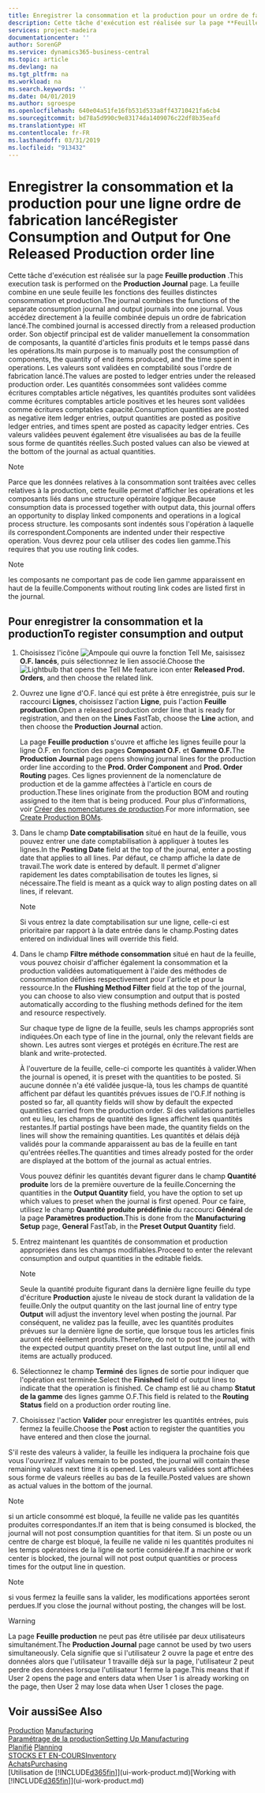 ```yaml
---
title: Enregistrer la consommation et la production pour un ordre de fabrication | Microsoft Docs
description: Cette tâche d'exécution est réalisée sur la page **Feuille production** . La feuille combine en une seule feuille les fonctions des feuilles distinctes consommation et production. Vous accédez directement à la feuille combinée depuis un ordre de fabrication lancé. Son objectif principal est de valider manuellement la consommation de composants, la quantité d'articles finis produits et le temps passé dans les opérations.
services: project-madeira
documentationcenter: ''
author: SorenGP
ms.service: dynamics365-business-central
ms.topic: article
ms.devlang: na
ms.tgt_pltfrm: na
ms.workload: na
ms.search.keywords: ''
ms.date: 04/01/2019
ms.author: sgroespe
ms.openlocfilehash: 640e04a51fe16fb531d533a8ff43710421fa6cb4
ms.sourcegitcommit: bd78a5d990c9e83174da1409076c22df8b35eafd
ms.translationtype: HT
ms.contentlocale: fr-FR
ms.lasthandoff: 03/31/2019
ms.locfileid: "913432"
---
```

# <a name="register-consumption-and-output-for-one-released-production-order-line"></a><span data-ttu-id="e86e7-106">Enregistrer la consommation et la production pour une ligne ordre de fabrication lancé</span><span class="sxs-lookup"><span data-stu-id="e86e7-106">Register Consumption and Output for One Released Production order line</span></span>
<span data-ttu-id="e86e7-107">Cette tâche d'exécution est réalisée sur la page **Feuille production** .</span><span class="sxs-lookup"><span data-stu-id="e86e7-107">This execution task is performed on the **Production Journal** page.</span></span> <span data-ttu-id="e86e7-108">La feuille combine en une seule feuille les fonctions des feuilles distinctes consommation et production.</span><span class="sxs-lookup"><span data-stu-id="e86e7-108">The journal combines the functions of the separate consumption journal and output journals into one journal.</span></span> <span data-ttu-id="e86e7-109">Vous accédez directement à la feuille combinée depuis un ordre de fabrication lancé.</span><span class="sxs-lookup"><span data-stu-id="e86e7-109">The combined journal is accessed directly from a released production order.</span></span> <span data-ttu-id="e86e7-110">Son objectif principal est de valider manuellement la consommation de composants, la quantité d'articles finis produits et le temps passé dans les opérations.</span><span class="sxs-lookup"><span data-stu-id="e86e7-110">Its main purpose is to manually post the consumption of components, the quantity of end items produced, and the time spent in operations.</span></span> <span data-ttu-id="e86e7-111">Les valeurs sont validées en comptabilité sous l'ordre de fabrication lancé.</span><span class="sxs-lookup"><span data-stu-id="e86e7-111">The values are posted to ledger entries under the released production order.</span></span> <span data-ttu-id="e86e7-112">Les quantités consommées sont validées comme écritures comptables article négatives, les quantités produites sont validées comme écritures comptables article positives et les heures sont validées comme écritures comptables capacité.</span><span class="sxs-lookup"><span data-stu-id="e86e7-112">Consumption quantities are posted as negative item ledger entries, output quantities are posted as positive ledger entries, and times spent are posted as capacity ledger entries.</span></span> <span data-ttu-id="e86e7-113">Ces valeurs validées peuvent également être visualisées au bas de la feuille sous forme de quantités réelles.</span><span class="sxs-lookup"><span data-stu-id="e86e7-113">Such posted values can also be viewed at the bottom of the journal as actual quantities.</span></span>  

> [!NOTE]  
>  <span data-ttu-id="e86e7-114">Parce que les données relatives à la consommation sont traitées avec celles relatives à la production, cette feuille permet d'afficher les opérations et les composants liés dans une structure opératoire logique.</span><span class="sxs-lookup"><span data-stu-id="e86e7-114">Because consumption data is processed together with output data, this journal offers an opportunity to display linked components and operations in a logical process structure.</span></span> <span data-ttu-id="e86e7-115">les composants sont indentés sous l'opération à laquelle ils correspondent.</span><span class="sxs-lookup"><span data-stu-id="e86e7-115">Components are indented under their respective operation.</span></span> <span data-ttu-id="e86e7-116">Vous devrez pour cela utiliser des codes lien gamme.</span><span class="sxs-lookup"><span data-stu-id="e86e7-116">This requires that you use routing link codes.</span></span>  

> [!NOTE]  
>  <span data-ttu-id="e86e7-117">les composants ne comportant pas de code lien gamme apparaissent en haut de la feuille.</span><span class="sxs-lookup"><span data-stu-id="e86e7-117">Components without routing link codes are listed first in the journal.</span></span>  

## <a name="to-register-consumption-and-output"></a><span data-ttu-id="e86e7-118">Pour enregistrer la consommation et la production</span><span class="sxs-lookup"><span data-stu-id="e86e7-118">To register consumption and output</span></span>  
1.  <span data-ttu-id="e86e7-119">Choisissez l'icône ![Ampoule qui ouvre la fonction Tell Me](media/ui-search/search_small.png "Dites-moi ce que vous voulez faire"), saisissez **O.F. lancés**, puis sélectionnez le lien associé.</span><span class="sxs-lookup"><span data-stu-id="e86e7-119">Choose the ![Lightbulb that opens the Tell Me feature](media/ui-search/search_small.png "Tell me what you want to do") icon enter **Released Prod. Orders**, and then choose the related link.</span></span>  
2.  <span data-ttu-id="e86e7-120">Ouvrez une ligne d'O.F. lancé qui est prête à être enregistrée, puis sur le raccourci **Lignes**, choisissez l'action **Ligne**, puis l'action **Feuille production**.</span><span class="sxs-lookup"><span data-stu-id="e86e7-120">Open a released production order line that is ready for registration, and then on the **Lines** FastTab, choose the **Line** action, and then choose the **Production Journal** action.</span></span>  

    <span data-ttu-id="e86e7-121">La page **Feuille production** s'ouvre et affiche les lignes feuille pour la ligne O.F. en fonction des pages **Composant O.F.** et **Gamme O.F.**</span><span class="sxs-lookup"><span data-stu-id="e86e7-121">The **Production Journal** page opens showing journal lines for the production order line according to the **Prod. Order Component** and **Prod. Order Routing** pages.</span></span> <span data-ttu-id="e86e7-122">Ces lignes proviennent de la nomenclature de production et de la gamme affectées à l'article en cours de production.</span><span class="sxs-lookup"><span data-stu-id="e86e7-122">These lines originate from the production BOM and routing assigned to the item that is being produced.</span></span> <span data-ttu-id="e86e7-123">Pour plus d'informations, voir [Créer des nomenclatures de production](production-how-to-create-routings.md).</span><span class="sxs-lookup"><span data-stu-id="e86e7-123">For more information, see [Create Production BOMs](production-how-to-create-routings.md).</span></span>  

3.  <span data-ttu-id="e86e7-124">Dans le champ **Date comptabilisation** situé en haut de la feuille, vous pouvez entrer une date comptabilisation à appliquer à toutes les lignes.</span><span class="sxs-lookup"><span data-stu-id="e86e7-124">In the **Posting Date** field at the top of the journal, enter a posting date that applies to all lines.</span></span> <span data-ttu-id="e86e7-125">Par défaut, ce champ affiche la date de travail.</span><span class="sxs-lookup"><span data-stu-id="e86e7-125">The work date is entered by default.</span></span> <span data-ttu-id="e86e7-126">Il permet d'aligner rapidement les dates comptabilisation de toutes les lignes, si nécessaire.</span><span class="sxs-lookup"><span data-stu-id="e86e7-126">The field is meant as a quick way to align posting dates on all lines, if relevant.</span></span>  

    > [!NOTE]  
    >  <span data-ttu-id="e86e7-127">Si vous entrez la date comptabilisation sur une ligne, celle-ci est prioritaire par rapport à la date entrée dans le champ.</span><span class="sxs-lookup"><span data-stu-id="e86e7-127">Posting dates entered on individual lines will override this field.</span></span>  

4.  <span data-ttu-id="e86e7-128">Dans le champ **Filtre méthode consommation** situé en haut de la feuille, vous pouvez choisir d'afficher également la consommation et la production validées automatiquement à l'aide des méthodes de consommation définies respectivement pour l'article et pour la ressource.</span><span class="sxs-lookup"><span data-stu-id="e86e7-128">In the **Flushing Method Filter** field at the top of the journal, you can choose to also view consumption and output that is posted automatically according to the flushing methods defined for the item and resource respectively.</span></span>  

    <span data-ttu-id="e86e7-129">Sur chaque type de ligne de la feuille, seuls les champs appropriés sont indiquées.</span><span class="sxs-lookup"><span data-stu-id="e86e7-129">On each type of line in the journal, only the relevant fields are shown.</span></span> <span data-ttu-id="e86e7-130">Les autres sont vierges et protégés en écriture.</span><span class="sxs-lookup"><span data-stu-id="e86e7-130">The rest are blank and write-protected.</span></span>  

    <span data-ttu-id="e86e7-131">À l'ouverture de la feuille, celle-ci comporte les quantités à valider.</span><span class="sxs-lookup"><span data-stu-id="e86e7-131">When the journal is opened, it is preset with the quantities to be posted.</span></span> <span data-ttu-id="e86e7-132">Si aucune donnée n'a été validée jusque-là, tous les champs de quantité affichent par défaut les quantités prévues issues de l'O.F.</span><span class="sxs-lookup"><span data-stu-id="e86e7-132">If nothing is posted so far, all quantity fields will show by default the expected quantities carried from the production order.</span></span> <span data-ttu-id="e86e7-133">Si des validations partielles ont eu lieu, les champs de quantité des lignes affichent les quantités restantes.</span><span class="sxs-lookup"><span data-stu-id="e86e7-133">If partial postings have been made, the quantity fields on the lines will show the remaining quantities.</span></span> <span data-ttu-id="e86e7-134">Les quantités et délais déjà validés pour la commande apparaissent au bas de la feuille en tant qu'entrées réelles.</span><span class="sxs-lookup"><span data-stu-id="e86e7-134">The quantities and times already posted for the order are displayed at the bottom of the journal as actual entries.</span></span>  

    <span data-ttu-id="e86e7-135">Vous pouvez définir les quantités devant figurer dans le champ **Quantité produite** lors de la première ouverture de la feuille.</span><span class="sxs-lookup"><span data-stu-id="e86e7-135">Concerning the quantities in the **Output Quantity** field, you have the option to set up which values to preset when the journal is first opened.</span></span> <span data-ttu-id="e86e7-136">Pour ce faire, utilisez le champ **Quantité produite prédéfinie** du raccourci **Général** de la page **Paramètres production**.</span><span class="sxs-lookup"><span data-stu-id="e86e7-136">This is done from the **Manufacturing Setup** page, **General** FastTab, in the **Preset Output Quantity** field.</span></span>

5.  <span data-ttu-id="e86e7-137">Entrez maintenant les quantités de consommation et production appropriées dans les champs modifiables.</span><span class="sxs-lookup"><span data-stu-id="e86e7-137">Proceed to enter the relevant consumption and output quantities in the editable fields.</span></span>  

    > [!NOTE]  
    >  <span data-ttu-id="e86e7-138">Seule la quantité produite figurant dans la dernière ligne feuille du type d'écriture **Production** ajuste le niveau de stock durant la validation de la feuille.</span><span class="sxs-lookup"><span data-stu-id="e86e7-138">Only the output quantity on the last journal line of entry type **Output** will adjust the inventory level when posting the journal.</span></span> <span data-ttu-id="e86e7-139">Par conséquent, ne validez pas la feuille, avec les quantités produites prévues sur la dernière ligne de sortie, que lorsque tous les articles finis auront été réellement produits.</span><span class="sxs-lookup"><span data-stu-id="e86e7-139">Therefore, do not to post the journal, with the expected output quantity preset on the last output line, until all end items are actually produced.</span></span>  

6.  <span data-ttu-id="e86e7-140">Sélectionnez le champ **Terminé** des lignes de sortie pour indiquer que l'opération est terminée.</span><span class="sxs-lookup"><span data-stu-id="e86e7-140">Select the **Finished** field of output lines to indicate that the operation is finished.</span></span> <span data-ttu-id="e86e7-141">Ce champ est lié au champ **Statut de la gamme** des lignes gamme O.F.</span><span class="sxs-lookup"><span data-stu-id="e86e7-141">This field is related to the **Routing Status** field on a production order routing line.</span></span>  
7.  <span data-ttu-id="e86e7-142">Choisissez l'action **Valider** pour enregistrer les quantités entrées, puis fermez la feuille.</span><span class="sxs-lookup"><span data-stu-id="e86e7-142">Choose the **Post** action to register the quantities you have entered and then close the journal.</span></span>  

<span data-ttu-id="e86e7-143">S'il reste des valeurs à valider, la feuille les indiquera la prochaine fois que vous l'ouvrirez.</span><span class="sxs-lookup"><span data-stu-id="e86e7-143">If values remain to be posted, the journal will contain these remaining values next time it is opened.</span></span> <span data-ttu-id="e86e7-144">Les valeurs validées sont affichées sous forme de valeurs réelles au bas de la feuille.</span><span class="sxs-lookup"><span data-stu-id="e86e7-144">Posted values are shown as actual values in the bottom of the journal.</span></span>  

> [!NOTE]  
>  <span data-ttu-id="e86e7-145"> si un article consommé est bloqué, la feuille ne valide pas les quantités produites correspondantes.</span><span class="sxs-lookup"><span data-stu-id="e86e7-145">If an item that is being consumed is blocked, the journal will not post consumption quantities for that item.</span></span> <span data-ttu-id="e86e7-146">Si un poste ou un centre de charge est bloqué, la feuille ne valide ni les quantités produites ni les temps opératoires de la ligne de sortie considérée.</span><span class="sxs-lookup"><span data-stu-id="e86e7-146">If a machine or work center is blocked, the journal will not post output quantities or process times for the output line in question.</span></span>  

> [!NOTE]  
>  <span data-ttu-id="e86e7-147">si vous fermez la feuille sans la valider, les modifications apportées seront perdues.</span><span class="sxs-lookup"><span data-stu-id="e86e7-147">If you close the journal without posting, the changes will be lost.</span></span>  

> [!WARNING]  
>  <span data-ttu-id="e86e7-148">La page **Feuille production** ne peut pas être utilisée par deux utilisateurs simultanément.</span><span class="sxs-lookup"><span data-stu-id="e86e7-148">The **Production Journal** page cannot be used by two users simultaneously.</span></span> <span data-ttu-id="e86e7-149">Cela signifie que si l'utilisateur 2 ouvre la page et entre des données alors que l'utilisateur 1 travaille déjà sur la page, l'utilisateur 2 peut perdre des données lorsque l'utilisateur 1 ferme la page.</span><span class="sxs-lookup"><span data-stu-id="e86e7-149">This means that if User 2 opens the page and enters data when User 1 is already working on the page, then User 2 may lose data when User 1 closes the page.</span></span>  

## <a name="see-also"></a><span data-ttu-id="e86e7-150">Voir aussi</span><span class="sxs-lookup"><span data-stu-id="e86e7-150">See Also</span></span>  
<span data-ttu-id="e86e7-151">[Production](production-manage-manufacturing.md)  </span><span class="sxs-lookup"><span data-stu-id="e86e7-151">[Manufacturing](production-manage-manufacturing.md)  </span></span>  
[<span data-ttu-id="e86e7-152">Paramétrage de la production</span><span class="sxs-lookup"><span data-stu-id="e86e7-152">Setting Up Manufacturing</span></span>](production-configure-production-processes.md)  
<span data-ttu-id="e86e7-153">[Planifié](production-planning.md)    </span><span class="sxs-lookup"><span data-stu-id="e86e7-153">[Planning](production-planning.md)    </span></span>  
[<span data-ttu-id="e86e7-154">STOCKS ET EN-COURS</span><span class="sxs-lookup"><span data-stu-id="e86e7-154">Inventory</span></span>](inventory-manage-inventory.md)  
[<span data-ttu-id="e86e7-155">Achats</span><span class="sxs-lookup"><span data-stu-id="e86e7-155">Purchasing</span></span>](purchasing-manage-purchasing.md)  
<span data-ttu-id="e86e7-156">[Utilisation de [!INCLUDE[d365fin](includes/d365fin_md.md)]](ui-work-product.md)</span><span class="sxs-lookup"><span data-stu-id="e86e7-156">[Working with [!INCLUDE[d365fin](includes/d365fin_md.md)]](ui-work-product.md)</span></span>
